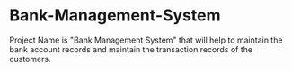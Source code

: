 # Bank-Management-System
Project Name is "Bank Management System" that will help to maintain the bank account records and maintain the transaction records of the customers.
